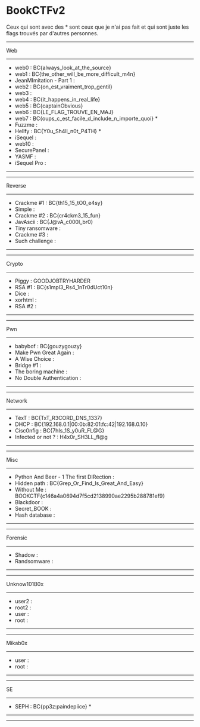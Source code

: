 # BookCTFv2
Ceux qui sont avec des * sont ceux que je n'ai pas fait et qui sont juste les flags trouvés par d'autres personnes.
__________________________________________________________
Web
__________________________________________________________
- web0 : BC{always_look_at_the_source}
- web1 : BC{the_other_will_be_more_difficult_m4n} 
- JeanMImitation - Part 1 : 
- web2 : BC{on_est_vraiment_trop_gentil}
- web3 : 
- web4 : BC{it_happens_in_real_life}
- web5 : BC{captainObvious}
- web6 : BC{LE_FLAG_TROUVE_EN_MAJ}
- web7 : BC{oups_c_est_facile_d_include_n_importe_quoi} *
- Fuzzme : 
- Hellfy : BC{Y0u_Sh4ll_n0t_P4TH} *
- iSequel :
- web10 :
- SecurePanel :
- YASMF :
- iSequel Pro :
__________________________________________________________
__________________________________________________________

Reverse
__________________________________________________________
- Crackme #1 : BC{th15_15_tO0_e4sy}
- Simple : 
- Crackme #2 : BC{cr4ckm3_15_fun}
- JavAscii : BC{J@vA_c000l_br0}
- Tiny ransomware :
- Crackme #3 :
- Such challenge :
__________________________________________________________
__________________________________________________________

Crypto
__________________________________________________________
- Piggy : GOODJOBTRYHARDER
- RSA #1 : BC{s1mpl3_Rs4_1nTr0dUct10n}
- Dice :
- xorhtml :
- RSA #2 :
__________________________________________________________
__________________________________________________________

Pwn
__________________________________________________________
- babybof : BC{gouzygouzy}
- Make Pwn Great Again : 
- A Wise Choice :
- Bridge #1 :
- The boring machine :
- No Double Authentication :
__________________________________________________________
__________________________________________________________

Network
__________________________________________________________
- TéxT : BC{TxT_R3CORD_DNS_1337}
- DHCP : BC{192.168.0.1|00:0b:82:01:fc:42|192.168.0.10}
- Cisc0nfig : BC{7hIs_1S_y0uR_FL@G}
- Infected or not ? : H4x0r_SH3LL_fl@g
__________________________________________________________
__________________________________________________________

Misc
__________________________________________________________
- Python And Beer - 1 The first DIRection : 
- Hidden path : BC{Grep_Or_Find_Is_Great_And_Easy}
- Without Me : BOOKCTF{c146a4a0694d7f5cd2138990ae2295b288781ef9}
- Blackdoor :
- Secret_BOOK :
- Hash database :
__________________________________________________________
__________________________________________________________

Forensic
__________________________________________________________
- Shadow :
- Randsomware :
__________________________________________________________
__________________________________________________________

Unknow101B0x
__________________________________________________________
- user2 :
- root2 :
- user : 
- root :
__________________________________________________________
__________________________________________________________

Mikab0x
__________________________________________________________
- user :
- root :
__________________________________________________________
__________________________________________________________

SE
__________________________________________________________
- SEPH : BC{pp3z:paindepiice} *
__________________________________________________________
__________________________________________________________




